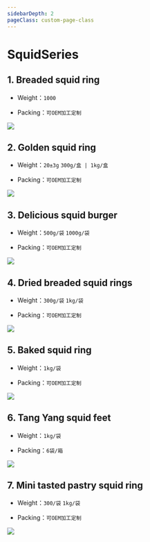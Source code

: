 ```yaml
---
sidebarDepth: 2
pageClass: custom-page-class
---
```

# SquidSeries

## 1. Breaded squid ring
- Weight：`1000` </p>
- Packing：`可OEM加工定制`</P>

<div class="imgb" >
 <img  src="https://yuhuawebsite.oss-cn-hongkong.aliyuncs.com/A-S-1.%E8%A3%B9%E7%B2%89%E9%B1%BF%E9%B1%BC%E5%9C%88--Breaded%20squid%20ring.jpg">
</div>


## 2. Golden squid ring
- Weight：`20±3g` `300g/盒 | 1kg/盒`</p>
- Packing：`可OEM加工定制`</P>

<div class="imgb" >
 <img  src="https://yuhuawebsite.oss-cn-hongkong.aliyuncs.com/A-S-2.%E9%BB%84%E9%87%91%E9%B1%BF%E9%B1%BC%E5%9C%88--Golden%20squid%20ring.jpg">
</div>

## 3. Delicious squid burger
- Weight：`500g/袋` `1000g/袋` </p>
- Packing：`可OEM加工定制`</P>

<div class="imgb" >
 <img  src="https://yuhuawebsite.oss-cn-hongkong.aliyuncs.com/A-S-3.%E7%BE%8E%E5%91%B3%E9%B1%BF%E9%B1%BC%E5%A0%A1--Delicious%20squid%20burger.jpg">
</div>


## 4. Dried breaded squid rings
- Weight：`300g/袋` `1kg/袋` </p>
- Packing：`可OEM加工定制`</P>

<div class="imgb" >
 <img  src="https://yuhuawebsite.oss-cn-hongkong.aliyuncs.com/A-S-4.%E9%9D%A2%E5%8C%85%E5%B1%91%E9%B1%BF%E9%B1%BC%E5%9C%88--Dried%20breaded%20squid%20rings.jpg">
</div>


## 5. Baked squid ring
- Weight：`1kg/袋` </p>
- Packing：`可OEM加工定制`</P>

<div class="imgb" >
 <img  src="https://yuhuawebsite.oss-cn-hongkong.aliyuncs.com/A-S-5.%E7%83%98%E7%83%A4%E9%B1%BF%E5%9C%88--Baked%20squid%20ring.jpg">
</div>


## 6. Tang Yang squid feet
- Weight：`1kg/袋` </p>
- Packing：`6袋/箱` </p>

<div class="imgb" >
 <img  src="https://yuhuawebsite.oss-cn-hongkong.aliyuncs.com/A-S-6.%E5%94%90%E6%89%AC%E9%B1%BF%E9%B1%BC%E8%B6%B3--Tang%20Yang%20squid%20feet.jpg">
</div>


## 7. Mini tasted pastry squid ring
- Weight：`300/袋` `1kg/袋`</p>
- Packing：`可OEM加工定制`</P>

<div class="imgb" >
 <img  src="https://yuhuawebsite.oss-cn-hongkong.aliyuncs.com/A-S-7.%E9%B1%BF%E9%B1%BC%E8%BF%B7%E4%BD%A0%E9%A6%99%E9%85%A5%E5%9C%88--Mini%20tasted%20pastry%20squid%20ring.jpg">
</div>
